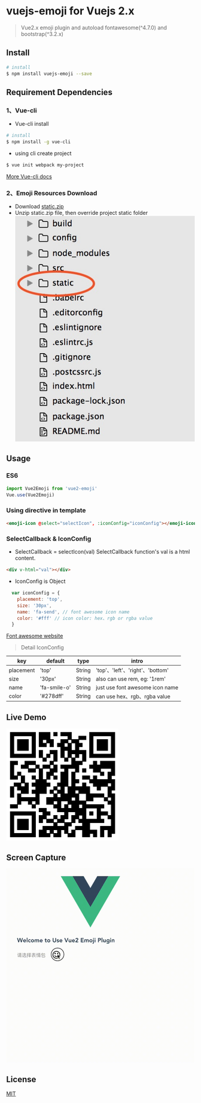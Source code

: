 # vuejs-emoji for Vuejs 2.x
> Vue2.x emoji plugin and autoload fontawesome(^4.7.0) and bootstrap(^3.2.x)


## Install

``` bash
# install
$ npm install vuejs-emoji --save

```

## Requirement Dependencies
### 1、Vue-cli
* Vue-cli install
``` bash
# install
$ npm install -g vue-cli
```
* using cli create project
``` bash
$ vue init webpack my-project
```

[More Vue-cli docs](https://github.com/vuejs/vue-cli)

### 2、Emoji Resources Download

* Download [static.zip](https://github.com/lenvonsam/vuejs-emoji/raw/master/static.zip)
* Unzip static.zip file, then override project static folder
![Alt text](projectstruct.jpg)

## Usage

### ES6

``` javascript
import Vue2Emoji from 'vue2-emoji'
Vue.use(Vue2Emoji)
```

### Using directive in template

``` html
<emoji-icon @select="selectIcon", :iconConfig="iconConfig"></emoji-icon>
```

### SelectCallback & IconConfig
* SelectCallback = selectIcon(val)
SelectCallback function's val is a html content.

``` html
<div v-html="val"></div>
```

* IconConfig is Object

``` js
  var iconConfig = {
    placement: 'top',
    size: '30px',
    name: 'fa-send', // font awesome icon name
    color: '#fff' // icon color: hex、rgb or rgba value
  }
```

[Font awesome website](http://fontawesome.io/icons/)

> Detail IconConfig

key | default | type | intro
--- | --- | --- |---|
placement| 'top' | String | 'top'、'left'、'right'、'bottom'|
size| '30px' | String | also can use rem, eg: '1rem'|
name| 'fa-smile-o'| String | just use font awesome icon name|
color| '#278dff' | String | can use hex、rgb、rgba value|

## Live Demo
![Alt text](qrcode.png)

## Screen Capture
![Alt text](vue2emojivedio.gif)

## License
[MIT](https://opensource.org/licenses/MIT)
